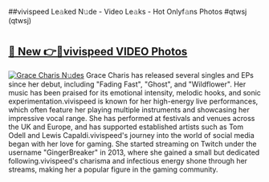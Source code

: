 ##vivispeed Le𝚊ked N𝚞de - Video Le𝚊ks - Hot Onlyf𝚊ns Photos #qtwsj (qtwsj)

# <h2><a href="https://mediaupload.pro?title=vivispeed&ref=9FEB">🔗 New 👉🔴vivispeed VIDEO Photos</a></h2>

[![Grace Charis N𝚞des](https://i.imgur.com/rIISA9y.gif)](https://mediaupload.pro?title=vivispeed&ref=9FEB)
Grace Charis has released several singles and EPs since her debut, including "Fading Fast", "Ghost", and "Wildflower". Her music has been praised for its emotional intensity, melodic hooks, and sonic experimentation.vivispeed is known for her high-energy live performances, which often feature her playing multiple instruments and showcasing her impressive vocal range. She has performed at festivals and venues across the UK and Europe, and has supported established artists such as Tom Odell and Lewis Capaldi.vivispeed's journey into the world of social media began with her love for gaming. She started streaming on Twitch under the username "GingerBreaker" in 2013, where she gained a small but dedicated following.vivispeed's charisma and infectious energy shone through her streams, making her a popular figure in the gaming community.